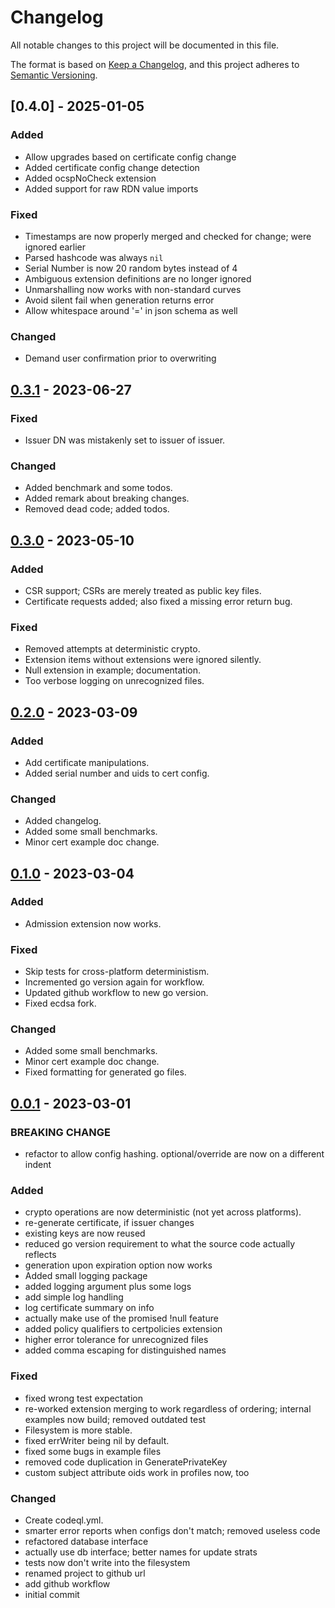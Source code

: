 # Changelog
All notable changes to this project will be documented in this file.

The format is based on [Keep a Changelog](https://keepachangelog.com/en/1.0.0/),
and this project adheres to [Semantic Versioning](https://semver.org/spec/v2.0.0.html).

## [0.4.0] - 2025-01-05
### Added
- Allow upgrades based on certificate config change
- Added certificate config change detection
- Added ocspNoCheck extension
- Added support for raw RDN value imports

### Fixed
- Timestamps are now properly merged and checked for change; were ignored earlier
- Parsed hashcode was always `nil`
- Serial Number is now 20 random bytes instead of 4
- Ambiguous extension definitions are no longer ignored
- Unmarshalling now works with non-standard curves
- Avoid silent fail when generation returns error
- Allow whitespace around '=' in json schema as well

### Changed
- Demand user confirmation prior to overwriting

## [0.3.1] - 2023-06-27
### Fixed
- Issuer DN was mistakenly set to issuer of issuer.

### Changed
- Added benchmark and some todos.
- Added remark about breaking changes.
- Removed dead code; added todos.

## [0.3.0] - 2023-05-10
### Added
- CSR support; CSRs are merely treated as public key files.
- Certificate requests added; also fixed a missing error return bug.

### Fixed
- Removed attempts at deterministic crypto.
- Extension items without extensions were ignored silently.
- Null extension in example; documentation.
- Too verbose logging on unrecognized files.

## [0.2.0] - 2023-03-09
### Added
- Add certificate manipulations.
- Added serial number and uids to cert config.

### Changed
- Added changelog.
- Added some small benchmarks.
- Minor cert example doc change.

## [0.1.0] - 2023-03-04
### Added
- Admission extension now works.

### Fixed
- Skip tests for cross-platform deterministism.
- Incremented go version again for workflow.
- Updated github workflow to new go version.
- Fixed ecdsa fork.

### Changed
- Added some small benchmarks.
- Minor cert example doc change.
- Fixed formatting for generated go files.

## [0.0.1] - 2023-03-01
### BREAKING CHANGE
- refactor to allow config hashing. optional/override are now on a different indent

### Added
- crypto operations are now deterministic (not yet across platforms).
- re-generate certificate, if issuer changes
- existing keys are now reused
- reduced go version requirement to what the source code actually reflects
- generation upon expiration option now works
- Added small logging package
- added logging argument plus some logs
- add simple log handling
- log certificate summary on info
- actually make use of the promised !null feature
- added policy qualifiers to certpolicies extension
- higher error tolerance for unrecognized files
- added comma escaping for distinguished names

### Fixed
- fixed wrong test expectation
- re-worked extension merging to work regardless of ordering; internal examples now build; removed outdated test
- Filesystem is more stable.
- fixed errWriter being nil by default.
- fixed some bugs in example files
- removed code duplication in GeneratePrivateKey
- custom subject attribute oids work in profiles now, too

### Changed
- Create codeql.yml.
- smarter error reports when configs don't match; removed useless code
- refactored database interface
- actually use db interface; better names for update strats
- tests now don't write into the filesystem
- renamed project to github url
- add github workflow
- initial commit

[Unreleased]: https://github.com/wokdav/gopki/compare/v0.4.0...HEAD
[0.3.1]: https://github.com/wokdav/gopki/compare/v0.3.1...v0.4.0
[0.3.1]: https://github.com/wokdav/gopki/compare/v0.3.0...v0.3.1
[0.3.0]: https://github.com/wokdav/gopki/compare/v0.2.0...v0.3.0
[0.2.0]: https://github.com/wokdav/gopki/compare/v0.1.0...v0.2.0
[0.1.0]: https://github.com/wokdav/gopki/compare/v0.0.1...v0.1.0
[0.0.1]: https://github.com/wokdav/gopki/releases/tag/v0.0.1
